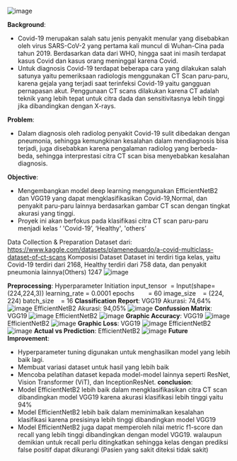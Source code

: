 ![image](https://github.com/fenchi-riti/Covid-Multiclass-Classification-form-CT-scan-images-EfficientNetB2-VGG19-/assets/72839436/b58517f3-6e34-4126-aa15-852f01833897)

**Background**: 
- Covid-19 merupakan salah satu jenis penyakit menular yang disebabkan oleh virus SARS-CoV-2 yang pertama kali muncul di Wuhan-Cina pada tahun 2019. Berdasarkan data dari WHO, hingga saat ini masih terdapat kasus Covid dan kasus orang meninggal karena Covid.
- Untuk diagnosis Covid-19 terdapat beberapa cara yang dilakukan salah satunya yaitu pemeriksaan radiologis menggunakan CT Scan paru-paru, karena gejala yang terjadi saat terinfeksi Covid-19 yaitu gangguan pernapasan akut. Penggunaan CT scans dilakukan karena CT adalah teknik yang lebih tepat untuk citra dada dan sensitivitasnya lebih tinggi jika dibandingkan dengan X-rays.

**Problem**:
- Dalam diagnosis oleh radiolog penyakit Covid-19 sulit dibedakan dengan pneumonia, sehingga kemungkinan kesalahan dalam mendiagnosis bisa terjadi, juga disebabkan karena pengalaman radiolog yang berbeda-beda, sehingga interprestasi citra CT scan bisa menyebabkan kesalahan diagnosis.

**Objective**:
- Mengembangkan model deep learning menggunakan  EfficientNetB2 dan VGG19 yang dapat mengklasifikasikan Covid-19,Normal, dan penyakit paru-paru  lainnya berdasarkan gambar CT scan  dengan  tingkat akurasi yang tinggi.
- Proyek ini akan berfokus pada klasifikasi citra CT scan paru-paru menjadi kelas ‘ 'Covid-19’, ‘Healthy',  'others’

Data Collection & Preparation
Dataset dari: https://www.kaggle.com/datasets/plameneduardo/a-covid-multiclass-dataset-of-ct-scans
Komposisi Dataset
Dataset ini terdiri tiga kelas, yaitu Covid-19 terdiri dari 2168, Healthy terdiri dari 758 data, dan penyakit pneumonia lainnya(Others) 1247 
![image](https://github.com/fenchi-riti/Covid-Multiclass-Classification-form-CT-scan-images-EfficientNetB2-VGG19-/assets/72839436/7bc01a99-c0d8-42bc-b9dd-93681cbf8423)

**Preprocessing**:
Hyperparameter Initiation
input_tensor  = Input(shape=(224,224,3))
learning_rate = 0.0001
epochs        = 60
image_size    = (224, 224)
batch_size    = 16
**Classification Report**:
VGG19 Akurasi: 74,64% ![image](https://github.com/fenchi-riti/Covid-Multiclass-Classification-form-CT-scan-images-EfficientNetB2-VGG19-/assets/72839436/b4d47bdc-5502-40b1-9f25-9d5669938479)
EfficientNetB2 Akurasi: 94,05% ![image](https://github.com/fenchi-riti/Covid-Multiclass-Classification-form-CT-scan-images-EfficientNetB2-VGG19-/assets/72839436/0d62417c-78c1-430d-91f1-a2c6e16fc597)
**Confussion Matrix**:
VGG19 ![image](https://github.com/fenchi-riti/Covid-Multiclass-Classification-form-CT-scan-images-EfficientNetB2-VGG19-/assets/72839436/4216a511-3392-482a-b687-abd38575dc37)
EfficientNetB2 ![image](https://github.com/fenchi-riti/Covid-Multiclass-Classification-form-CT-scan-images-EfficientNetB2-VGG19-/assets/72839436/94a897d1-778c-4d18-bcf1-35371bfd3ed9)
**Graphic Accuracy**:
VGG19 ![image](https://github.com/fenchi-riti/Covid-Multiclass-Classification-form-CT-scan-images-EfficientNetB2-VGG19-/assets/72839436/21f7e295-7a86-498b-82fd-ffb3b0997301)
EfficientNetB2 ![image](https://github.com/fenchi-riti/Covid-Multiclass-Classification-form-CT-scan-images-EfficientNetB2-VGG19-/assets/72839436/c87bd5e9-3e65-4306-9aa1-be21e7f6cf87)
**Graphic Loss**:
VGG19 ![image](https://github.com/fenchi-riti/Covid-Multiclass-Classification-form-CT-scan-images-EfficientNetB2-VGG19-/assets/72839436/200f5b50-cd47-4e13-b85c-aefd6143e06c)
EfficientNetB2 ![image](https://github.com/fenchi-riti/Covid-Multiclass-Classification-form-CT-scan-images-EfficientNetB2-VGG19-/assets/72839436/709624a8-9518-4c5b-a960-bc3ef276107c)
**Actual vs Prediction**:
EfficientNetB2 ![image](https://github.com/fenchi-riti/Covid-Multiclass-Classification-form-CT-scan-images-EfficientNetB2-VGG19-/assets/72839436/75b3c01c-27ab-4360-b1a3-40749805b103)
**Future Improvement**:
- Hyperparameter tuning digunakan untuk  menghasilkan model yang lebih baik lagi.
- Membuat variasi dataset untuk hasil yang lebih baik
- Mencoba pelatihan dataset kepada model-model lainnya seperti ResNet, Vision Transformer (ViT), dan InceptionResNet.
**conclusion**:
- Model EfficientNetB2  lebih baik dalam mengklasifikasikan citra CT scan dibandingkan model VGG19 karena akurasi klasifikasi lebih tinggi yaitu 94%
- Model EfficientNetB2 lebih baik dalam meminimalkan kesalahan klasifikasi karena presisinya lebih tinggi dibandingkan model VGG19
- Model EfficientNetB2 juga dapat memperoleh nilai metric f1-score dan recall yang lebih tinggi dibandingkan dengan model VGG19. walaupun demikian untuk recall perlu 
  ditingkatkan sehingga kelas dengan prediksi false positif dapat dikurangi (Pasien yang sakit diteksi tidak sakit)





